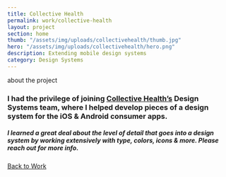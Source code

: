 ```yaml
---
title: Collective Health
permalink: work/collective-health
layout: project
section: home
thumb: "/assets/img/uploads/collectivehealth/thumb.jpg"
hero: "/assets/img/uploads/collectivehealth/hero.png"
description: Extending mobile design systems
category: Design Systems
---
```


<p class="subhead">about the project</p>

### I had the privilege of joining [Collective Health’s](https://collectivehealth.com/) Design Systems team, where I helped develop pieces of a design system for the iOS & Android consumer apps.

##### I learned a great deal about the level of detail that goes into a design system by working extensively with type, colors, icons & more. Please reach out for more info.

<div class="spacer"></div>
<a href="/">Back to Work</a>
